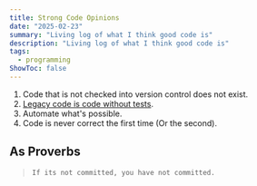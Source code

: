 ```yaml
---
title: Strong Code Opinions
date: "2025-02-23"
summary: "Living log of what I think good code is"
description: "Living log of what I think good code is"
tags:
  - programming
ShowToc: false
---
```


1. Code that is not checked into version control does not exist.
2. [Legacy code is code without tests](https://understandlegacycode.com/blog/what-is-legacy-code-is-it-code-without-tests/).
3. Automate what's possible.
4. Code is never correct the first time (Or the second).

## As Proverbs
>     If its not committed, you have not committed.

